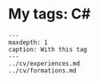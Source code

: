 # My tags: C#

```{toctree}
---
maxdepth: 1
caption: With this tag
---
../cv/experiences.md
../cv/formations.md
```
